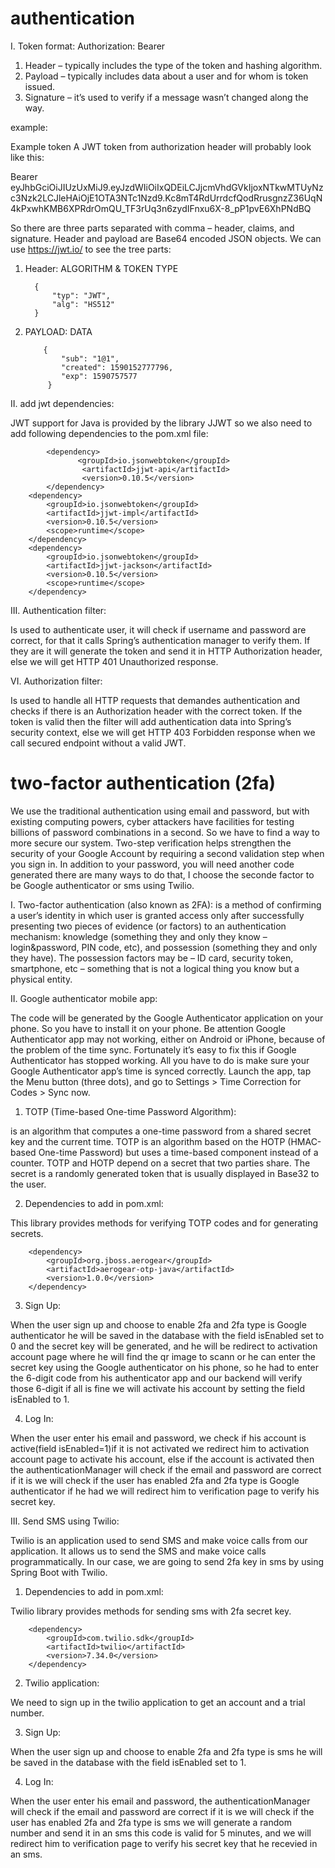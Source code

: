 # authentication
I. Token format:
                           Authorization: Bearer <token string>
1. Header – typically includes the type of the token and hashing algorithm.
2. Payload – typically includes data about a user and for whom is token issued.
3. Signature – it’s used to verify if a message wasn’t changed along the way.

example:

Example token
A JWT token from authorization header will probably look like this:

Bearer eyJhbGciOiJIUzUxMiJ9.eyJzdWIiOiIxQDEiLCJjcmVhdGVkIjoxNTkwMTUyNzc3Nzk2LCJleHAiOjE1OTA3NTc1Nzd9.Kc8mT4RdUrrdcfQodRrusgnzZ36UqN4kPxwhKMB6XPRdrOmQU_TF3rUq3n6zydIFnxu6X-8_pP1pvE6XhPNdBQ

So there are three parts separated with comma – header, claims, and signature. Header and payload are Base64 encoded JSON objects. We can use https://jwt.io/ to see the tree parts:

1. Header: ALGORITHM & TOKEN TYPE

         {
	         "typ": "JWT",
             "alg": "HS512"
         }
	 
 2. PAYLOAD: DATA
 
            {
                "sub": "1@1",
                "created": 1590152777796,
                "exp": 1590757577
             }


II. add jwt dependencies:

JWT support for Java is provided by the library JJWT so we also need to add following dependencies to the pom.xml file:

            <dependency>
                   <groupId>io.jsonwebtoken</groupId>
                    <artifactId>jjwt-api</artifactId>
                    <version>0.10.5</version>
            </dependency>
		<dependency>
			<groupId>io.jsonwebtoken</groupId>
			<artifactId>jjwt-impl</artifactId>
			<version>0.10.5</version>
			<scope>runtime</scope>
		</dependency>
		<dependency>
			<groupId>io.jsonwebtoken</groupId>
			<artifactId>jjwt-jackson</artifactId>
			<version>0.10.5</version>
			<scope>runtime</scope>
		</dependency>

III. Authentication filter:

Is used to authenticate user, it will check if username and password are correct, for that it calls Spring’s authentication manager to verify them. If they are it will generate the token and send it in  HTTP Authorization header, else we will get HTTP 401 Unauthorized response.

VI. Authorization filter:

Is used to handle all HTTP requests that demandes authentication and checks if there is an Authorization header with the correct token. If the token is valid then the filter will add authentication data into Spring’s security context, else we will get HTTP 403 Forbidden response when we call secured endpoint without a valid JWT.

# two-factor authentication (2fa)

We use the traditional authentication using email and password, but with existing computing powers, cyber attackers have facilities for testing billions of password combinations  in a second. So we have to find a way to more secure our system. 
Two-step verification helps strengthen the security of your Google Account by requiring a second validation step when you sign in. In addition to your password, you will need another code generated there are many ways to do that, I choose the seconde factor to be Google authenticator or sms using Twilio.

I. Two-factor authentication (also known as 2FA):
is a method of confirming a user’s identity in which user is granted access only after successfully presenting two pieces of evidence (or factors) to an authentication mechanism: knowledge (something they and only they know – login&password, PIN code, etc), and possession (something they and only they have). The possession factors may be – ID card, security token, smartphone, etc – something that is not a logical thing you know but a physical entity.

II. Google authenticator mobile app:

The code will be generated by the Google Authenticator application on your phone. So you have to install it on your phone.
Be attention Google Authenticator app may not working, either on Android or iPhone, because of the problem of the time sync. Fortunately it’s easy to fix this if Google Authenticator has stopped working. All you have to do is make sure your Google Authenticator app’s time is synced correctly. Launch the app, tap the Menu button (three dots), and go to Settings > Time Correction for Codes > Sync now.

1. TOTP (Time-based One-time Password Algorithm):

is an algorithm that computes a one-time password from a shared secret key and the current time. TOTP is an algorithm based on the HOTP (HMAC-based One-time Password) but uses a time-based component instead of a counter. 
TOTP and HOTP depend on a secret that two parties share. The secret is a randomly generated token that is usually displayed in Base32 to the user.

2. Dependencies to add in pom.xml:

This library provides methods for verifying TOTP codes and for generating secrets.

        <dependency>
            <groupId>org.jboss.aerogear</groupId>
            <artifactId>aerogear-otp-java</artifactId>
            <version>1.0.0</version>
        </dependency>

3. Sign Up:

When the user sign up and choose to enable 2fa and 2fa type is Google authenticator he will be saved in the database with the field isEnabled set to 0 and the secret key will be generated, and he will be redirect to activation account page where he will find the qr image to scann or he can enter the secret key using the Google authenticator on his phone, so he had to enter the 6-digit code from his authenticator app and our backend will verify those 6-digit if all is fine we will activate his account by setting the field isEnabled to 1.

4. Log In:

When the user enter his email and password, we check if his account is active(field isEnabled=1)if it is not activated we redirect him to activation account page to activate his account, else if the account is activated then the authenticationManager will check if the email and password are correct if it is we will check if the user has enabled 2fa and 2fa type is Google authenticator if he had we will redirect him to verification page to verify his secret key.

III. Send SMS using Twilio:

Twilio is an application used to send SMS and make voice calls from our application. It allows us to send the SMS and make voice calls programmatically. In our case, we are going to send 2fa key in sms by using Spring Boot with Twilio.

1. Dependencies to add in pom.xml:

Twilio library provides methods for sending sms with 2fa secret key.

        <dependency>
            <groupId>com.twilio.sdk</groupId>
            <artifactId>twilio</artifactId>
            <version>7.34.0</version>
        </dependency>
	
2. Twilio application:

We need to sign up in the twilio application to get an account and a trial number. 

3. Sign Up:

When the user sign up and choose to enable 2fa and 2fa type is sms he will be saved in the database with the field isEnabled set to 1.

4. Log In:

When the user enter his email and password, the authenticationManager will check if the email and password are correct if it is we will check if the user has enabled 2fa and 2fa type is sms we will generate a random number and send it in an sms this code is valid for 5 minutes, and we will redirect him to verification page to verify his secret key that he recevied in an sms.


